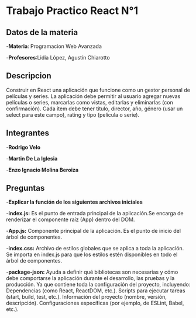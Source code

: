 # Trabajo Practico React N°1

## Datos de la materia
-**Materia**: Programacion Web Avanzada

-**Profesores**:Lidia López, Agustín Chiarotto

## Descripcion
Construir en React una aplicación que funcione como un gestor personal de películas y series.
La aplicación debe permitir al usuario agregar nuevas películas o series, marcarlas como vistas, editarlas y eliminarlas (con confirmación). Cada ítem debe tener título, director, año, género (usar un select para este campo), rating y tipo (película o serie).

## Integrantes
-**Rodrigo Velo**

-**Martin De La Iglesia**

-**Enzo Ignacio Molina Beroiza**

 
## Preguntas  
-**Explicar la función de los siguientes archivos iniciales** 

-**index.js:** Es el punto de entrada principal de la aplicación.Se encarga de renderizar el componente raíz (App) dentro del DOM.

-**App.js:** Componente principal de la aplicación. Es el punto de inicio del árbol de componentes.

-**index.css:** Archivo de estilos globales que se aplica a toda la aplicación. Se importa en index.js para que los estilos estén disponibles en todo el árbol de componentes.

-**package-json:** Ayuda a definir qué bibliotecas son necesarias y cómo debe comportarse la aplicación durante el desarrollo, las pruebas y la producción. Ya que contiene toda la configuración del proyecto, incluyendo:
Dependencias (como React, ReactDOM, etc.).
Scripts para ejecutar tareas (start, build, test, etc.).
Información del proyecto (nombre, versión, descripción).
Configuraciones específicas (por ejemplo, de ESLint, Babel, etc.).
